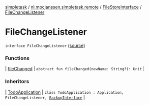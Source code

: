 [simpletask](../../../index.md) / [nl.mpcjanssen.simpletask.remote](../../index.md) / [FileStoreInterface](../index.md) / [FileChangeListener](.)

# FileChangeListener

`interface FileChangeListener` [(source)](https://github.com/mpcjanssen/simpletask-android/blob/master/src/main/java/nl/mpcjanssen/simpletask/remote/FileStoreInterface.kt#L43)

### Functions

| [fileChanged](file-changed.md) | `abstract fun fileChanged(newName: String?): Unit` |

### Inheritors

| [TodoApplication](../../../nl.mpcjanssen.simpletask/-todo-application/index.md) | `class TodoApplication : Application, FileChangeListener, `[`BackupInterface`](../../-backup-interface/index.md) |

